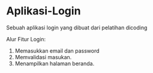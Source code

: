 # Aplikasi-Login
Sebuah aplikasi login yang dibuat dari pelatihan dicoding

Alur Fitur Login:
1. Memasukkan email dan password
2. Memvalidasi masukan.
3. Menampilkan halaman beranda.
